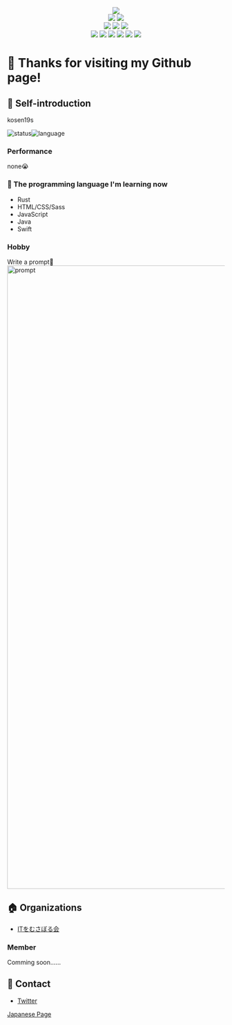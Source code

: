 <div align="center">
<img src="https://user-images.githubusercontent.com/57137136/91638674-2c4ed780-ea4c-11ea-8af8-c6a68e554cc2.JPG"></img>
</div>

<div align="center">
<img src="https://img.shields.io/badge/age-16-9cf.svg?style=flat"></img>
<img src="https://img.shields.io/badge/たけのこ派orきのこ派-平和主義-success.svg?style=flat"></img><br>
<img src="https://img.shields.io/badge/OS-macOS-critical.svg?style=flat"></img>
<img src="https://img.shields.io/badge/Apple-respect-orange.svg?style=flat&logo=Apple"></img>
<img src="https://img.shields.io/badge/Mac-Love-ff69b4.svg?style=flat"></img><br>
<img src="https://img.shields.io/badge/Java-Well-brightgreen.svg?style=flat&logo=Java"></img>
<img src="https://img.shields.io/badge/HTML-Well-information.svg?style=flat&logo=HTML5"></img>
<img src="https://img.shields.io/badge/JavaScript-Well-brightgreen.svg?style=flat&logo=JavaScript"></img>
<img src="https://img.shields.io/badge/Swift-Soso-important.svg?style=flat&logo=Swift"></img>
<img src="https://img.shields.io/badge/Rust-Soso-important.svg?style=flat&logo=Rust"></img>
<img src="https://img.shields.io/badge/PRO-になりたい-blueviolet.svg?style=flat"></img>
</div>


# :wave: Thanks for visiting my Github page!

## :tada: Self-introduction

kosen19s

![status](https://github-readme-stats.vercel.app/api?username=tyautyau56&count_private=true&theme=vision-friendly-dark&show_icons=true)![language](https://github-readme-stats.vercel.app/api/top-langs/?username=tyautyau56&layout=compact&theme=vision-friendly-dark)

### Performance

none:sob:

### :book: The programming language I'm learning now

* Rust
* HTML/CSS/Sass
* JavaScript
* Java
* Swift

### Hobby

Write a prompt:heartbeat:<br>
<img width="1440" alt="prompt" src="https://user-images.githubusercontent.com/57137136/86988524-654c9780-c1d3-11ea-913b-d6c234a8692c.png">

## :house: Organizations

* [ITをむさぼる会](https://github.com/tokuyama-it)

### Member

Comming soon......

## :postbox: Contact

* [Twitter](https://twitter.com/x7jkUzTfgbF4gBd)

[Japanese Page](https://github.com/YanagiTakafumi/YanagiTakafumi/blob/master/README_Ja.md)
